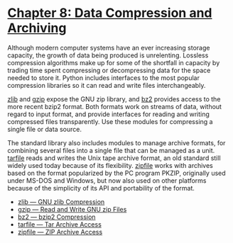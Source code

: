 # [Chapter 8: Data Compression and Archiving](https://pymotw.com/3/compression.html)

Although modern computer systems have an ever increasing storage capacity, the growth of data being produced is unrelenting. Lossless compression algorithms make up for some of the shortfall in capacity by trading time spent compressing or decompressing data for the space needed to store it. Python includes interfaces to the most popular compression libraries so it can read and write files interchangeably.

[zlib](https://pymotw.com/3/zlib/index.html) and [gzip](https://pymotw.com/3/gzip/index.html) expose the GNU zip library, and [bz2](https://pymotw.com/3/bz2/index.html) provides access to the more recent bzip2 format. Both formats work on streams of data, without regard to input format, and provide interfaces for reading and writing compressed files transparently. Use these modules for compressing a single file or data source.

The standard library also includes modules to manage archive formats, for combining several files into a single file that can be managed as a unit. [tarfile](https://pymotw.com/3/tarfile/index.html) reads and writes the Unix tape archive format, an old standard still widely used today because of its flexibility. [zipfile](https://pymotw.com/3/zipfile/index.html) works with archives based on the format popularized by the PC program PKZIP, originally used under MS-DOS and Windows, but now also used on other platforms because of the simplicity of its API and portability of the format.

* [zlib — GNU zlib Compression](https://pymotw.com/3/zlib/index.html)
* [gzip — Read and Write GNU zip Files](https://pymotw.com/3/gzip/index.html)
* [bz2 — bzip2 Compression](https://pymotw.com/3/bz2/index.html)
* [tarfile — Tar Archive Access](https://pymotw.com/3/tarfile/index.html)
* [zipfile — ZIP Archive Access](https://pymotw.com/3/zipfile/index.html)